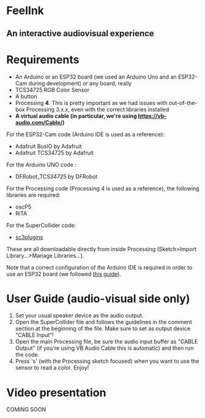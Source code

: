 # FeelInk
## An interactive audiovisual experience

# Requirements
* An Arduino or an ESP32 board (we used an Arduino Uno and an ESP32-Cam during development) or any board, really
* TCS34725 RGB Color Sensor
* A button
* Processing **4**. This is pretty important as we had issues with out-of-the-box Processing 3.x.x, even with the correct libraries installed
* **A virtual audio cable (in particular, we're using https://vb-audio.com/Cable/)**

For the ESP32-Cam code (Arduino IDE is used as a reference):
* Adafruit BusIO by Adafruit
* Adafruit TCS34725 by Adafruit

For the Arduino UNO code :
* DFRobot_TCS34725 by DFRobot

For the Processing code (Processing 4 is used as a reference), the following libraries are required:
* oscP5
* RiTA

For the SuperCollider code:
* [sc3plugins](https://supercollider.github.io/sc3-plugins/)

These are all downloadable directly from inside Processing (Sketch>Import Library...>Manage Libraries...).

Note that a correct configuration of the Arduino IDE is required in order to use an ESP32 board (we followed [this guide](https://randomnerdtutorials.com/installing-the-esp32-board-in-arduino-ide-mac-and-linux-instructions/)).

# User Guide (audio-visual side only)

1) Set your usual speaker device as the audio output.
2) Open the SuperCollider file and follows the guidelines in the comment section at the beginning of the file. Make sure to set as output device "CABLE Input"!
3) Open the main Processing file, be sure the audio input buffer as "CABLE Output" (if you're using VB Audio Cable this is automatic) and then run the code.
4) Press 's' (with the Processing sketch focused) when you want to use the sensor to read a color.
Enjoy!

# Video presentation
COMING SOON
